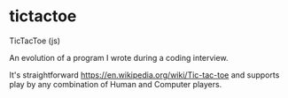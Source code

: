 # tictactoe
TicTacToe (js)

An evolution of a program I wrote during a coding interview. 

It's straightforward https://en.wikipedia.org/wiki/Tic-tac-toe and supports play by any combination of Human and Computer players.
